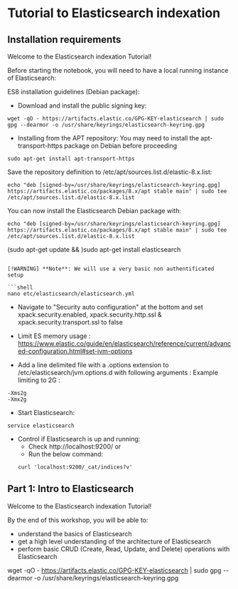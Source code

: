 # Tutorial to Elasticsearch indexation
## Installation requirements

Welcome to the Elasticsearch indexation Tutorial!

Before starting the notebook, you will need to have a local running instance of Elasticsearch:

ES8 installation guidelines (Debian package):

- Download and install the public signing key:
```shell
wget -qO - https://artifacts.elastic.co/GPG-KEY-elasticsearch | sudo gpg --dearmor -o /usr/share/keyrings/elasticsearch-keyring.gpg
```
- Installing from the APT repository:
You may need to install the apt-transport-https package on Debian before proceeding
```shell
sudo apt-get install apt-transport-https
```

Save the repository definition to /etc/apt/sources.list.d/elastic-8.x.list:
```shell
echo "deb [signed-by=/usr/share/keyrings/elasticsearch-keyring.gpg] https://artifacts.elastic.co/packages/8.x/apt stable main" | sudo tee /etc/apt/sources.list.d/elastic-8.x.list
```
You can now install the Elasticsearch Debian package with:
```shell
echo "deb [signed-by=/usr/share/keyrings/elasticsearch-keyring.gpg] https://artifacts.elastic.co/packages/8.x/apt stable main" | sudo tee /etc/apt/sources.list.d/elastic-8.x.list
```
(sudo apt-get update && )sudo apt-get install elasticsearch
```

[!WARNING] **Note**: We will use a very basic non authentificated setup

```shell
nano etc/elasticsearch/elasticsearch.yml
```
- Navigate to "Security auto configuration" at the bottom and set xpack.security.enabled, xpack.security.http.ssl & xpack.security.transport.ssl to false

- Limit ES memory usage :
https://www.elastic.co/guide/en/elasticsearch/reference/current/advanced-configuration.html#set-jvm-options 
- Add a line delimited file with a .options extension to /etc/elasticsearch/jvm.options.d with following arguments :
Example limiting to 2G :
```
-Xms2g
-Xmx2g
```

- Start Elasticsearch:
```shell
service elasticsearch
```
- Control if Elasticsearch is up and running:
  - Check http://localhost:9200/ or
  - Run the below command:
   ```shell
   curl 'localhost:9200/_cat/indices?v'
   ```






## Part 1: Intro to Elasticsearch

Welcome to the Elasticsearch indexation Tutorial!

By the end of this workshop, you will be able to:

- understand the basics of Elasticsearch
- get a high level understanding of the architecture of Elasticsearch
- perform basic CRUD (Create, Read, Update, and Delete) operations with Elasticsearch


wget -qO - https://artifacts.elastic.co/GPG-KEY-elasticsearch | sudo gpg --dearmor -o /usr/share/keyrings/elasticsearch-keyring.gpg


